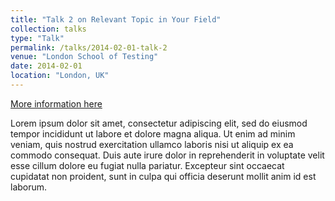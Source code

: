 ```yaml
---
title: "Talk 2 on Relevant Topic in Your Field"
collection: talks
type: "Talk"
permalink: /talks/2014-02-01-talk-2
venue: "London School of Testing"
date: 2014-02-01
location: "London, UK"
---
```


[More information here](http://example2.com)

Lorem ipsum dolor sit amet, consectetur adipiscing elit, sed do eiusmod tempor incididunt ut labore et dolore magna aliqua. Ut enim ad minim veniam, quis nostrud exercitation ullamco laboris nisi ut aliquip ex ea commodo consequat. Duis aute irure dolor in reprehenderit in voluptate velit esse cillum dolore eu fugiat nulla pariatur. Excepteur sint occaecat cupidatat non proident, sunt in culpa qui officia deserunt mollit anim id est laborum.